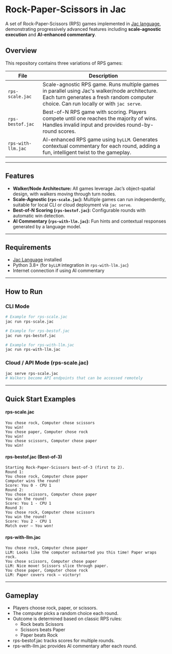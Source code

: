 # Rock-Paper-Scissors in Jac

A set of Rock-Paper-Scissors (RPS) games implemented in [Jac language](https://jaseci.org/), demonstrating progressively advanced features including **scale-agnostic execution** and **AI-enhanced commentary**.

## Overview

This repository contains three variations of RPS games:  

| File | Description |
|------|-------------|
| `rps-scale.jac` | Scale-agnostic RPS game. Runs multiple games in parallel using Jac's walker/node architecture. Each turn generates a fresh random computer choice. Can run locally or with `jac serve`. |
| `rps-bestof.jac` | Best-of-N RPS game with scoring. Players compete until one reaches the majority of wins. Handles invalid input and provides round-by-round scores. |
| `rps-with-llm.jac` | AI-enhanced RPS game using `byLLM`. Generates contextual commentary for each round, adding a fun, intelligent twist to the gameplay. |

---

## Features

- **Walker/Node Architecture:** All games leverage Jac’s object-spatial design, with walkers moving through turn nodes.
- **Scale-Agnostic (`rps-scale.jac`):** Multiple games can run independently, suitable for local CLI or cloud deployment via `jac serve`.
- **Best-of-N Scoring (`rps-bestof.jac`):** Configurable rounds with automatic win detection.
- **AI Commentary (`rps-with-llm.jac`):** Fun hints and contextual responses generated by a language model.

---

## Requirements

- [Jac Language](https://jaseci.org/) installed  
- Python 3.8+ (for `byLLM` integration in `rps-with-llm.jac`)  
- Internet connection if using AI commentary  

---

## How to Run

### CLI Mode

```bash
# Example for rps-scale.jac
jac run rps-scale.jac

# Example for rps-bestof.jac
jac run rps-bestof.jac

# Example for rps-with-llm.jac
jac run rps-with-llm.jac
```

### Cloud / API Mode (rps-scale.jac)

```bash
jac serve rps-scale.jac
# Walkers become API endpoints that can be accessed remotely
```

---

## Quick Start Examples

#### rps-scale.jac
```
You chose rock, Computer chose scissors
You win!
You chose paper, Computer chose rock
You win!
You chose scissors, Computer chose paper
You win!
```
#### rps-bestof.jac (Best-of-3)
```
Starting Rock-Paper-Scissors best-of-3 (first to 2).
Round 1:
You chose rock, Computer chose paper
Computer wins the round!
Score: You 0 - CPU 1
Round 2:
You chose scissors, Computer chose paper
You win the round!
Score: You 1 - CPU 1
Round 3:
You chose rock, Computer chose scissors
You win the round!
Score: You 2 - CPU 1
Match over — You won!
```
#### rps-with-llm.jac
```
You chose rock, Computer chose paper
LLM: Looks like the computer outsmarted you this time! Paper wraps rock.
You chose scissors, Computer chose paper
LLM: Nice move! Scissors slice through paper.
You chose paper, Computer chose rock
LLM: Paper covers rock — victory!
```
---

## Gameplay

- Players choose rock, paper, or scissors.
- The computer picks a random choice each round.
- Outcome is determined based on classic RPS rules:
    - Rock beats Scissors
    - Scissors beats Paper
    - Paper beats Rock
- rps-bestof.jac tracks scores for multiple rounds.
- rps-with-llm.jac provides AI commentary after each round.

